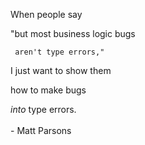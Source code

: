    When people say

   "but most business logic bugs

     aren't type errors,"

   I just want to show them

   how to make bugs

   *into* type errors.
<br><br>- Matt Parsons</blockquote>

